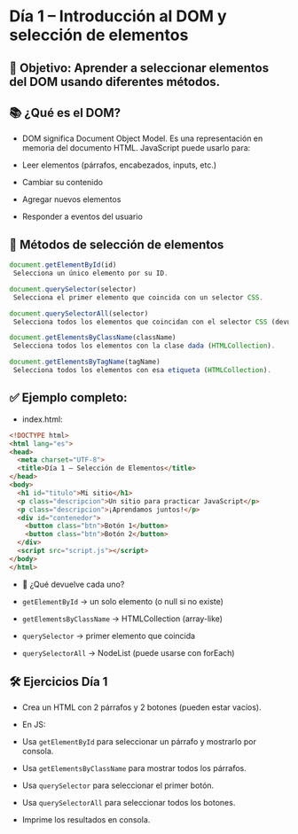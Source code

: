 # Día 1 – Introducción al DOM y selección de elementos

## 🎯 Objetivo: Aprender a seleccionar elementos del DOM usando diferentes métodos.

## 📚 ¿Qué es el DOM?

* DOM significa Document Object Model. Es una representación en memoria del documento HTML. JavaScript puede usarlo para:

- Leer elementos (párrafos, encabezados, inputs, etc.)

- Cambiar su contenido

- Agregar nuevos elementos

- Responder a eventos del usuario

## 🧠 Métodos de selección de elementos

```js
document.getElementById(id)
 Selecciona un único elemento por su ID.

document.querySelector(selector)
 Selecciona el primer elemento que coincida con un selector CSS.

document.querySelectorAll(selector)
 Selecciona todos los elementos que coincidan con el selector CSS (devuelve una NodeList).

document.getElementsByClassName(className)
 Selecciona todos los elementos con la clase dada (HTMLCollection).

document.getElementsByTagName(tagName)
 Selecciona todos los elementos con esa etiqueta (HTMLCollection).
```
## ✅ Ejemplo completo:

* index.html:
```html
<!DOCTYPE html>
<html lang="es">
<head>
  <meta charset="UTF-8">
  <title>Día 1 – Selección de Elementos</title>
</head>
<body>
  <h1 id="titulo">Mi sitio</h1>
  <p class="descripcion">Un sitio para practicar JavaScript</p>
  <p class="descripcion">¡Aprendamos juntos!</p>
  <div id="contenedor">
    <button class="btn">Botón 1</button>
    <button class="btn">Botón 2</button>
  </div>
  <script src="script.js"></script>
</body>
</html>
```

* 🧠 ¿Qué devuelve cada uno?

- `getElementById` → un solo elemento (o null si no existe)

- `getElementsByClassName` → HTMLCollection (array-like)

- `querySelector` → primer elemento que coincida

- `querySelectorAll` → NodeList (puede usarse con forEach)


## 🛠️ Ejercicios Día 1

- Crea un HTML con 2 párrafos y 2 botones (pueden estar vacíos).

- En JS:

- Usa `getElementById` para seleccionar un párrafo y mostrarlo por consola.

- Usa `getElementsByClassName` para mostrar todos los párrafos.

- Usa `querySelector` para seleccionar el primer botón.

- Usa `querySelectorAll` para seleccionar todos los botones.

- Imprime los resultados en consola.